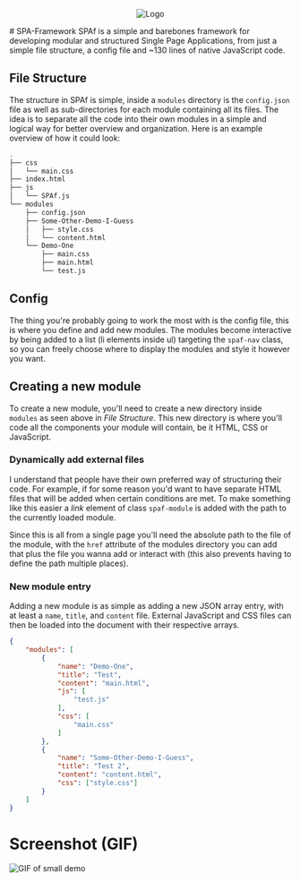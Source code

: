 <p align="center"><img alt="Logo" src="https://i.imgur.com/yX7A3xR.png"></p>
# SPA-Framework
SPAf is a simple and barebones framework for developing modular and structured Single Page Applications, from just a simple file structure, a config file and ~130 lines of native JavaScript code.

## File Structure
The structure in SPAf is simple, inside a `modules` directory is the `config.json` file as well as sub-directories for each module containing all its files. The idea is to separate all the code into their own modules in a simple and logical way for better overview and organization. Here is an example overview of how it could look:
```bash
.
├── css
│   └── main.css
├── index.html
├── js
│   └── SPAf.js
└── modules
    ├── config.json
    ├── Some-Other-Demo-I-Guess
    │   ├── style.css
    │   └── content.html
    └── Demo-One
        ├── main.css
        ├── main.html
        └── test.js
```

## Config
The thing you're probably going to work the most with is the config file, this is where you define and add new modules. The modules become interactive by being added to a list (li elements inside ul) targeting the `spaf-nav` class, so you can freely choose where to display the modules and style it however you want.

## Creating a new module
To create a new module, you'll need to create a new directory inside `modules` as seen above in _File Structure_. This new directory is where you'll code all the components your module will contain, be it HTML, CSS or JavaScript.

### Dynamically add external files
I understand that people have their own preferred way of structuring their code. For example, if for some reason you'd want to have separate HTML files that will be added when certain conditions are met. To make something like this easier a _link_ element of class `spaf-module` is added with the path to the currently loaded module.

Since this is all from a single page you'll need the absolute path to the file of the module, with the `href` attribute of the modules directory you can add that plus the file you wanna add or interact with (this also prevents having to define the path multiple places).

### New module entry
Adding a new module is as simple as adding a new JSON array entry, with at least a `name`, `title`, and `content` file. External JavaScript and CSS files can then be loaded into the document with their respective arrays.
```JSON
{
    "modules": [
        {
            "name": "Demo-One",
            "title": "Test",
            "content": "main.html",
            "js": [
                "test.js"
            ],
            "css": [
                "main.css"
            ]
        },
        {
            "name": "Some-Other-Demo-I-Guess",
            "title": "Test 2",
            "content": "content.html",
            "css": ["style.css"]
        }
    ]
}
```

# Screenshot (GIF)
![GIF of small demo](https://image.ibb.co/fGhiTL/2018-10-29-21-02-41.gif)